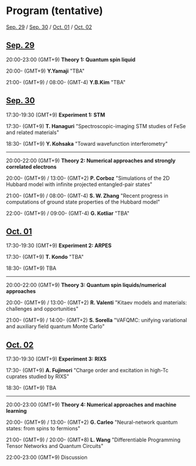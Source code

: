 # Program (tentative)

[Sep. 29](#0929) / [Sep. 30](#0930) / [Oct. 01](#1001) / [Oct. 02](#1002)

<h2 id="0929" class="date"><a href="abstracts#0929">Sep. 29</a></h2>

<!-- <div class="chair">Chair:  </div> -->

20:00-23:00 (GMT+9) **Theory 1: Quantum spin liquid**

20:00-      (GMT+9) **Y.Yamaji** "TBA"

21:00-      (GMT+9) / 08:00- (GMT-4)  **Y.B.Kim** "TBA"

<!-- [tmp](abstracts#yamaji)-->


<!-- <div class="chair">Chair:  </div> -->


<h2 id="0930" class="date"><a href="abstracts#0930">Sep. 30</a></h2>

17:30-19:30 (GMT+9) **Experiment 1: STM**

17:30- (GMT+9) **T. Hanaguri** "Spectroscopic-imaging STM studies of FeSe and related materials"

18:30- (GMT+9) **Y. Kohsaka** "Toward wavefunction interferometry"

-----

20:00-22:00 (GMT+9) **Theory 2: Numerical approaches and strongly correlated electrons**

20:00- (GMT+9) / 13:00- (GMT+2) **P. Corboz** "Simulations of the 2D Hubbard model with infinite projected entangled-pair states"

21:00- (GMT+9) / 08:00- (GMT-4) **S. W. Zhang** "Recent progress in computations of ground state properties of the Hubbard model"

22:00- (GMT+9) / 09:00- (GMT-4) **G. Kotliar** "TBA"


<h2 id="1001" class="date"><a href="abstracts#1001">Oct. 01</a></h2>

17:30-19:30 (GMT+9) **Experiment 2: ARPES**

17:30- (GMT+9) **T. Kondo** "TBA"

18:30- (GMT+9) TBA

-----

20:00-22:00 (GMT+9) **Theory 3: Quantum spin liquids/numerical approaches**

20:00- (GMT+9) / 13:00- (GMT+2) **R. Valenti** "Kitaev models and materials: challenges and opportunities"

21:00- (GMT+9) / 14:00- (GMT+2) **S. Sorella** "VAFQMC: unifying variational and auxiliary field quantum Monte Carlo"


<h2 id="1002" class="date"><a href="abstracts#1002">Oct. 02</a></h2>

17:30-19:30 (GMT+9) **Experiment 3: RIXS**

17:30- (GMT+9) **A. Fujimori** "Charge order and excitation in high-Tc cuprates studied by RIXS"

18:30- (GMT+9) TBA

-----

20:00-23:00 (GMT+9) **Theory 4: Numerical approaches and machine learning**

20:00- (GMT+9) / 13:00- (GMT+2) **G. Carleo** "Neural-network quantum states: from spins to fermions"

21:00- (GMT+9) / 20:00- (GMT+8) **L. Wang** "Differentiable Programming Tensor Networks and Quantum Circuits"

22:00-23:00 (GMT+9) Discussion

